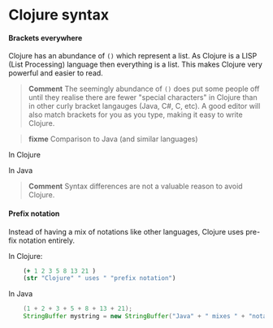 # Clojure syntax

#### Brackets everywhere

  Clojure has an abundance of `()` which represent a list.  As Clojure is a LISP (List Processing) language then everything is a list.  This makes Clojure very powerful and easier to read.


> **Comment**  The seemingly abundance of `()` does put some people off until they realise there are fewer "special characters" in Clojure than in other curly bracket langauges (Java, C#, C, etc).  A good editor will also match brackets for you as you type, making it easy to write Clojure.


> **fixme** Comparison to Java (and similar languages)

In Clojure




In Java



> **Comment** Syntax differences are not a valuable reason to avoid Clojure.


#### Prefix notation 

  Instead of having a mix of notations like other languages, Clojure uses pre-fix notation entirely.

  In Clojure: 
```clojure  
    (+ 1 2 3 5 8 13 21 )
    (str "Clojure" " uses " "prefix notation")
```
  In Java 
```java 
    (1 + 2 + 3 + 5 + 8 + 13 + 21);
    StringBuffer mystring = new StringBuffer("Java" + " mixes " + "notation") ;
```
